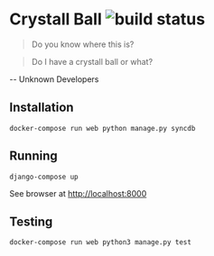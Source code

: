 # Crystall Ball ![build status](https://circleci.com/gh/Almad/crystal-ball.svg?style=shield&circle-token=29702d6a0400c8207e970c20b5fb78510a039e74)

> Do you know where this is?

> Do I have a crystall ball or what?

-- Unknown Developers

## Installation

`docker-compose run web python manage.py syncdb`


## Running

`django-compose up`

See browser at [http://localhost:8000](http://localhost:8000)

## Testing

`docker-compose run web python3 manage.py test`
